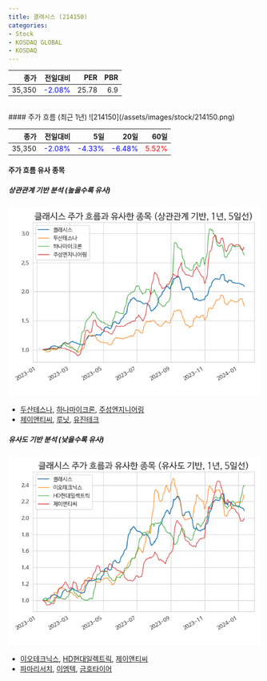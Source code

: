 ```yaml
---
title: 클래시스 (214150)
categories:
- Stock
- KOSDAQ GLOBAL
- KOSDAQ
---
```


|종가|전일대비|PER|PBR|
|---:|-------:|--:|---:|
|35,350|<span style="color: blue">-2.08%</span>|25.78|6.9|

<!-- more -->
<br>
#### 주가 흐름 (최근 1년)
![214150](/assets/images/stock/214150.png)

|종가|전일대비|5일|20일|60일|
|---:|-------:|--:|---:|---:|
|35,350|<span style="color: blue">-2.08%</span>|<span style="color: blue">-4.33%</span>|<span style="color: blue">-6.48%</span>|<span style="color: red">5.52%</span>|

<!-- more -->

#### 주가 흐름 유사 종목

##### 상관관계 기반 분석 (높을수록 유사)
![214150](/assets/images/stock/214150_corr.png)
- [두산테스나](/131970/), [하나마이크론](/067310/), [주성엔지니어링](/036930/)
- [제이앤티씨](/204270/), [루닛](/328130/), [유진테크](/084370/)

##### 유사도 기반 분석 (낮을수록 유사)	
![214150](/assets/images/stock/214150_sim.png)
- [이오테크닉스](/039030/), [HD현대일렉트릭](/267260/), [제이앤티씨](/204270/)
- [파마리서치](/214450/), [이엠텍](/091120/), [금호타이어](/073240/)